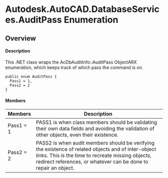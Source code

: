 # Autodesk.AutoCAD.DatabaseServices.AuditPass Enumeration

## Overview

#### Description
This .NET class wraps the AcDbAuditInfo::AuditPass ObjectARX enumeration, which keeps track of which pass the command is on.
```text
public enum AuditPass {
  Pass1 = 1,
  Pass2 = 2
}
```

#### Members

| Members | Description |
| --- | --- |
| Pass1 = 1 | PASS1 is when class members should be validating their own data fields and avoiding the validation of other objects, even their existence. |
| Pass2 = 2 | PASS2 is when audit members should be verifying the existence of related objects and of inter-object links. This is the time to recreate missing objects, redirect references, or whatever can be done to repair an object. |